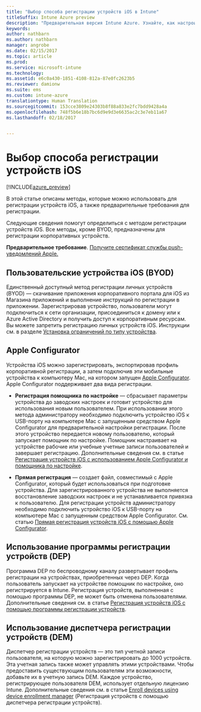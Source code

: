 ```yaml
---
title: "Выбор способа регистрации устройств iOS в Intune"
titleSuffix: Intune Azure preview
description: "Предварительная версия Intune Azure. Узнайте, как настроить регистрацию устройств iOS в Microsoft Intune."
keywords: 
author: nathbarn
ms.author: nathbarn
manager: angrobe
ms.date: 02/15/2017
ms.topic: article
ms.prod: 
ms.service: microsoft-intune
ms.technology: 
ms.assetid: e6c0a430-1851-4108-812a-87e0fc2623b5
ms.reviewer: damionw
ms.suite: ems
ms.custom: intune-azure
translationtype: Human Translation
ms.sourcegitcommit: 153cce3809e24303b8f88a833e2fc7bdd9428a4a
ms.openlocfilehash: 748f5b6e18b7bc6d9e9d3e6635ac2c3e7eb11a67
ms.lasthandoff: 02/18/2017


---
```


# <a name="choose-how-to-enroll-ios-devices"></a>Выбор способа регистрации устройств iOS

[!INCLUDE[azure_preview](../includes/azure_preview.md)]

В этой статье описаны методы, которые можно использовать для регистрации устройств iOS, а также предварительные требования для регистрации.

Следующие сведения помогут определиться с методом регистрации устройств iOS. Все методы, кроме BYOD, предназначены для регистрации корпоративных устройств.

**Предварительное требование**. [Получите сертификат службы push-уведомлений Apple.](get-an-apple-mdm-push-certificate.md)

## <a name="user-owned-ios-devices-byod"></a>Пользовательские устройства iOS (BYOD)

Единственный доступный метод регистрации личных устройств (BYOD) — скачивание приложения корпоративного портала для iOS из Магазина приложений и выполнение инструкций по регистрации в приложении. Зарегистрировав устройство, пользователи могут подключиться к сети организации, присоединиться к домену или к Azure Active Directory и получить доступ к корпоративным ресурсам. Вы можете запретить регистрацию личных устройств iOS. Инструкции см. в разделе [Установка ограничений по типу устройства](https://docs.microsoft.com/intune-azure/enroll-devices/set-enrollment-restrictions#set-device-type-restrictions).

## <a name="apple-configurator"></a>Apple Configurator

Устройства iOS можно зарегистрировать, экспортировав профиль корпоративной регистрации, а затем подключив эти мобильные устройства к компьютеру Mac, на котором запущен [Apple Configurator](http://go.microsoft.com/fwlink/?LinkId=518017). Apple Configurator поддерживает два вида регистрации.

- **Регистрация помощника по настройке** — сбрасывает параметры устройства до заводских настроек и готовит устройство для использования новым пользователем. При использовании этого метода администратору необходимо подключить устройство iOS к USB-порту на компьютере Mac с запущенным средством Apple Configurator для предварительной настройки регистрации. После этого устройство передается новому пользователю, который запускает помощник по настройке. Помощник настраивает на устройстве рабочие или учебные учетные записи пользователей и завершает регистрацию. Дополнительные сведения см. в статье [Регистрация устройств iOS с использованием Apple Configurator и помощника по настройке](enroll-ios-devices-with-apple-configurator-and-setup-assistant.md).

- **Прямая регистрация** — создает файл, совместимый с Apple Configurator, который будет использоваться при подготовке устройства. Для зарегистрированного устройства не выполняется восстановление заводских настроек и не устанавливается привязка к пользователю. Для регистрации устройств администратору необходимо подключить устройство iOS к USB-порту на компьютере Mac с запущенным средством Apple Configurator. См. статью [Прямая регистрация устройств iOS с помощью Apple Configurator](enroll-ios-devices-with-apple-configurator-and-direct-enrollment.md).

## <a name="use-the-device-enrollment-program-dep"></a>Использование программы регистрации устройств (DEP)

Программа DEP по беспроводному каналу развертывает профиль регистрации на устройствах, приобретенных через DEP. Когда пользователь запускает на устройстве помощник по настройке, оно регистрируется в Intune. Регистрация устройств, выполненная с помощью программы DEP, не может быть отменена пользователями. Дополнительные сведения см. в статье [Регистрация устройств iOS с помощью программы регистрации устройств](enroll-ios-devices-using-device-enrollment-program.md).

## <a name="use-the-device-enrollment-manager-dem"></a>Использование диспетчера регистрации устройств (DEM)
Диспетчер регистрации устройств — это тип учетной записи пользователя, на которую можно зарегистрировать до 1000 устройств. Эта учетная запись также может управлять этими устройствами. Чтобы предоставить существующим пользователям эти возможности, добавьте их в учетную запись DEM. Каждое устройство, регистрирующее пользователя DEM, использует отдельную лицензию Intune. Дополнительные сведения см. в статье [Enroll devices using device enrollment manager](enroll-devices-using-device-enrollment-manager.md) (Регистрация устройств с помощью диспетчера регистрации устройств).

